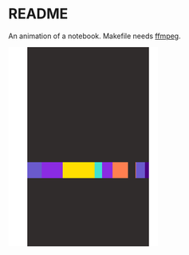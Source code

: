 # README

An animation of a notebook. Makefile needs [ffmpeg](https://www.ffmpeg.org/).

![](notebook.gif)

